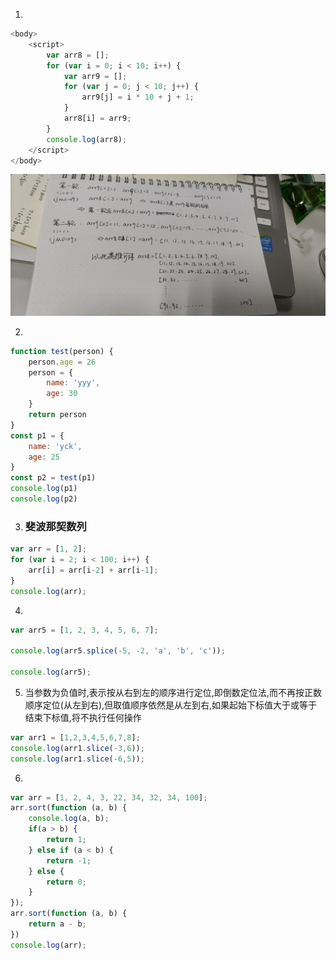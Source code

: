 1. 

```js
<body>
    <script>
        var arr8 = [];
        for (var i = 0; i < 10; i++) {
            var arr9 = [];
            for (var j = 0; j < 10; j++) {
                arr9[j] = i * 10 + j + 1;
            }
            arr8[i] = arr9;
        }
        console.log(arr8);
    </script>
</body>
```

![image-20210322195325780](代码面试题.assets/image-20210322195325780.png)



2. 

```js
function test(person) {
    person.age = 26
    person = {
        name: 'yyy',
        age: 30
    }
    return person
}
const p1 = {
    name: 'yck',
    age: 25
}
const p2 = test(p1)
console.log(p1)
console.log(p2)
```





3. ### 斐波那契数列

```js
var arr = [1, 2];
for (var i = 2; i < 100; i++) {
    arr[i] = arr[i-2] + arr[i-1];
}
console.log(arr);
```



4. 

```js
var arr5 = [1, 2, 3, 4, 5, 6, 7];

console.log(arr5.splice(-5, -2, 'a', 'b', 'c'));

console.log(arr5);
```



5. 当参数为负值时,表示按从右到左的顺序进行定位,即倒数定位法,而不再按正数顺序定位(从左到右),但取值顺序依然是从左到右,如果起始下标值大于或等于结束下标值,将不执行任何操作

```js
var arr1 = [1,2,3,4,5,6,7,8];
console.log(arr1.slice(-3,6));
console.log(arr1.slice(-6,5));
```



6. 

```js
var arr = [1, 2, 4, 3, 22, 34, 32, 34, 100];
arr.sort(function (a, b) {
    console.log(a, b);
    if(a > b) {
        return 1;
    } else if (a < b) {
        return -1;
    } else {
        return 0;
    }
});
arr.sort(function (a, b) {
    return a - b;
})
console.log(arr);
```



